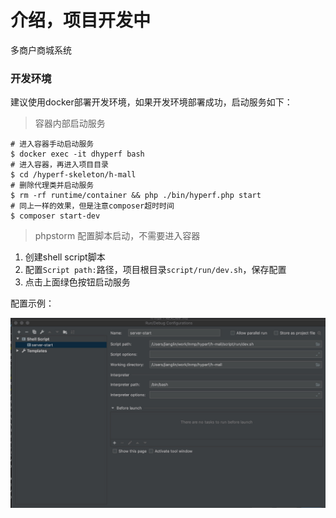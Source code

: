 # 介绍，项目开发中

多商户商城系统

### 开发环境

建议使用docker部署开发环境，如果开发环境部署成功，启动服务如下：

> 容器内部启动服务

```shell script
# 进入容器手动启动服务
$ docker exec -it dhyperf bash
# 进入容器，再进入项目目录
$ cd /hyperf-skeleton/h-mall 
# 删除代理类并启动服务
$ rm -rf runtime/container && php ./bin/hyperf.php start
# 同上一样的效果，但是注意composer超时时间
$ composer start-dev

```

> phpstorm 配置脚本启动，不需要进入容器

1. 创建shell script脚本
2. 配置`Script path:`路径，项目根目录`script/run/dev.sh`，保存配置
3. 点击上面绿色按钮启动服务

配置示例：

![image](./docs/images/96A72416-B066-4D14-ABCD-2465E0E5472D.png)

